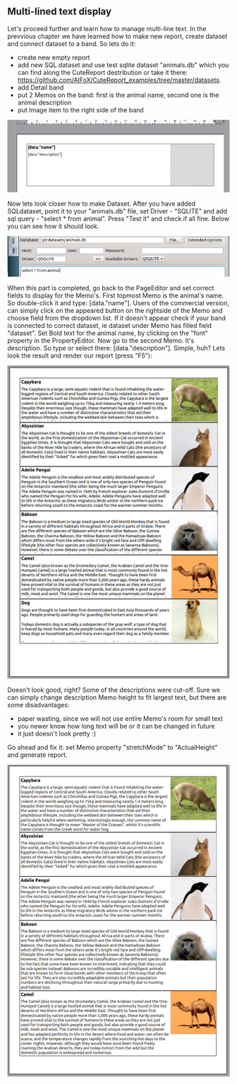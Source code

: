 Multi-lined text display
------

Let's proceed further and learn how to manage multi-line text. In the prevvious chapter we have learned how to make new report, create dataset and connect dataset to a band. So lets do it:
* create new empty report
* add new SQL dataset and use test sqlite dataset "animals.db" which you can find along the CuteReport destribution or take it there: https://github.com/AlFoX/CuteReport_examples/tree/master/datasets. 
* add Detail band
* put 2 Memos on the band: first is the animal name, second one is the animal description
* put Image item to the right side of the band

![TemplateReady]

Now lets look closer how to make Dataset. After you have added SQLdataset, point it to your "animals.db" file, set Driver - "SQLITE" and add sql query - "select * from animal". Press "Test it" and check if all fine. Below you can see how it should look.

![Dataset]

When this part is completed, go back to the PageEditor and set correct fields to display for the Memo's. First topmost Memo is the animal's name. So double-click it and type: [data."name"]. Users of the commercial version, can simply click on the appeared button on the rightside of the Memo and choose field from the dropdown list. If it doesn't appear check if your band is connected to correct dataset, ie dataset under Memo has filled field "dataset". Set Bold text for the animal name, by clicking on the "font" property in the PropertyEditor. Now go to the second Memo. It's description. So type or select there: [data."description"]. Simple, huh? Lets look the result and render our report (press "F5"):

![WrongExample]

Doesn't look good, right? Some of the descriptions were cut-off. Sure we can simply change description Memo height to fit largest text, but there are some disadvantages: 
* paper wasting, since we will not use entire Memo's room for small text
* you newer know how long text will be or it can be changed in future
* it just doesn't look pretty :)

Go ahead and fix it: set Memo property "stretchMode" to "ActualHeight" and generate report.

![CorrectExample]


[TemplateReady]:../images/multiline_text1.png
[Dataset]:../images/multiline_text2.png
[WrongExample]:../images/multiline_text3.png
[CorrectExample]:../images/multiline_text4.png
